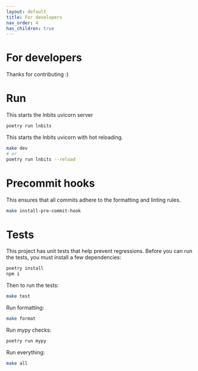 ```yaml
---
layout: default
title: For developers
nav_order: 4
has_children: true
---
```



For developers
==============

Thanks for contributing :)


Run
=====

This starts the lnbits uvicorn server
```bash
poetry run lnbits
```

This starts the lnbits uvicorn with hot reloading.
```bash
make dev
# or
poetry run lnbits --reload
```

Precommit hooks
=====

This ensures that all commits adhere to the formatting and linting rules.

```bash
make install-pre-commit-hook
```

Tests
=====

This project has unit tests that help prevent regressions. Before you can run the tests, you must install a few dependencies:
```bash
poetry install
npm i
```

Then to run the tests:
```bash
make test
```

Run formatting:
```bash
make format
```

Run mypy checks:
```bash
poetry run mypy
```

Run everything:
```bash
make all
```
